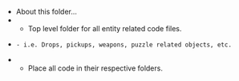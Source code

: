 * About this folder...
*   - Top level folder for all entity related code files.
*     - i.e. Drops, pickups, weapons, puzzle related objects, etc.
*   - Place all code in their respective folders.